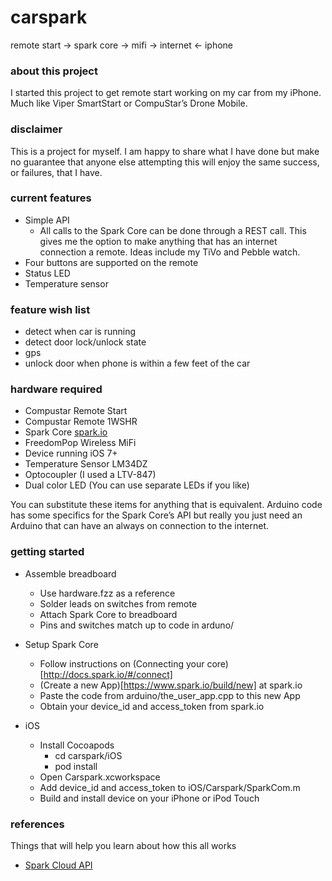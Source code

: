 carspark
========

remote start -> spark core -> mifi -> internet <- iphone

### about this project

I started this project to get remote start working on my car from my iPhone. Much like Viper SmartStart or CompuStar’s Drone Mobile.

### disclaimer

This is a project for myself. I am happy to share what I have done but make no guarantee that anyone else attempting this will enjoy the same success, or failures, that I have.

### current features

* Simple API
  * All calls to the Spark Core can be done through a REST call. This gives me the option to make anything that has an internet connection a remote. Ideas include my TiVo and Pebble watch.
* Four buttons are supported on the remote
* Status LED
* Temperature sensor

### feature wish list
* detect when car is running
* detect door lock/unlock state
* gps
* unlock door when phone is within a few feet of the car

### hardware required

* Compustar Remote Start
* Compustar Remote 1WSHR
* Spark Core [spark.io](http://spark.io/)
* FreedomPop Wireless MiFi
* Device running iOS 7+
* Temperature Sensor LM34DZ
* Optocoupler (I used a LTV-847)
* Dual color LED (You can use separate LEDs if you like)

You can substitute these items for anything that is equivalent. Arduino code has some specifics for the Spark Core’s API but really you just need an Arduino that can have an always on connection to the internet.

### getting started

* Assemble breadboard
  * Use hardware.fzz as a reference
  * Solder leads on switches from remote
  * Attach Spark Core to breadboard
  * Pins and switches match up to code in arduno/

* Setup Spark Core
  * Follow instructions on (Connecting your core)[http://docs.spark.io/#/connect]
  * (Create a new App)[https://www.spark.io/build/new] at spark.io
  * Paste the code from arduino/the_user_app.cpp to this new App
  * Obtain your device_id and access_token from spark.io

* iOS
  * Install Cocoapods
    * cd carspark/iOS
    * pod install
  * Open Carspark.xcworkspace
  * Add device_id and access_token to iOS/Carspark/SparkCom.m
  * Build and install device on your iPhone or iPod Touch

### references

Things that will help you learn about how this all works

* [Spark Cloud API](https://github.com/spark/docs/blob/master/docs/api.md)
